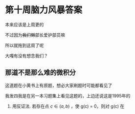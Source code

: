 # 第十周脑力风暴答案

本来应该是上周更的  

不过因为~~我们懒~~部长爱护部员嘛  

所以就拖到这周了呢  

大嘎有没有想念我们？



## 那道不是那么难的微积分

这道题在小黄书上有原题，想必大家刷题时可能都看见了  

我发四我是在另一本习题集上看见这题的，上边还说这是1995年的   

1. 用反证法. 若存在点 $c\in(a,b)$ ，使 g(c) = 0，则对 g(c) 在  
